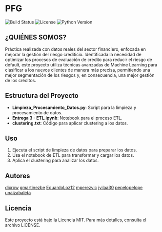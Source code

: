 # PFG

![Build Status](https://img.shields.io/badge/build-passing-brightgreen)
![License](https://img.shields.io/badge/license-MIT-blue)
![Python Version](https://img.shields.io/badge/python-3.8%2B-blue)

## ¿QUIÉNES SOMOS?

Práctica realizada con datos reales del sector financiero, enfocada en mejorar la gestión del riesgo crediticio. Identificada la necesidad de optimizar los procesos de evaluación de crédito para reducir el riesgo de default, este proyecto utiliza técnicas avanzadas de Machine Learning para clasificar a los nuevos clientes de manera más precisa, permitiendo una mejor segmentación de los riesgos y, en consecuencia, una mejor gestión de los créditos.

## Estructura del Proyecto

- **Limpieza_Procesamiento_Datos.py**: Script para la limpieza y procesamiento de datos.
- **Entrega 3 - ETL.ipynb**: Notebook para el proceso ETL.
- **clustering.txt**: Código para aplicar clustering a los datos.

## Uso

1. Ejecuta el script de limpieza de datos para preparar los datos.
2. Usa el notebook de ETL para transformar y cargar los datos.
3. Aplica el clustering para analizar los datos.

## Autores
[dixrow](https://github.com/dixrow)
[gmartinezbe](https://github.com/gmartinezbe)
[EduardoLoz12](https://github.com/EduardoLoz12)
[mperezvic](https://github.com/mperezvic)
[jvilaa30](https://github.com/jvilaa30)
[pepelopelope](https://github.com/pepelopelope)
[unaizabaleta](https://github.com/unaizabaleta)

## Licencia

Este proyecto está bajo la Licencia MIT. Para más detalles, consulta el archivo LICENSE.
